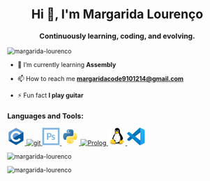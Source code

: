 <h1 align="center">Hi 👋, I'm Margarida Lourenço</h1>
<h3 align="center">Continuously learning, coding, and evolving.</h3>

<p align="left"> <img src="https://komarev.com/ghpvc/?username=margarida-lourenco&label=Profile%20views&color=0e75b6&style=flat" alt="margarida-lourenco" /> </p>

- 🌱 I’m currently learning **Assembly**

- 📫 How to reach me **margaridacode9101214@gmail.com**

- ⚡ Fun fact **I play guitar**


<h3 align="left">Languages and Tools:</h3>
<p align="left"> <a href="https://www.cprogramming.com/" target="_blank" rel="noreferrer"> <img src="https://raw.githubusercontent.com/devicons/devicon/master/icons/c/c-original.svg" alt="c" width="40" height="40"/> </a> <a href="https://git-scm.com/" target="_blank" rel="noreferrer"> <img src="https://www.vectorlogo.zone/logos/git-scm/git-scm-icon.svg" alt="git" width="40" height="40"/> </a> <a href="https://www.photoshop.com/en" target="_blank" rel="noreferrer"> <img src="https://raw.githubusercontent.com/devicons/devicon/master/icons/photoshop/photoshop-line.svg" alt="photoshop" width="40" height="40"/> </a> <a href="https://www.python.org" target="_blank" rel="noreferrer"> <img src="https://raw.githubusercontent.com/devicons/devicon/master/icons/python/python-original.svg" alt="python" width="40" height="40"/> <a href="https://www.swi-prolog.org/" target="_blank" rel="noreferrer"> <img src="https://avatars.githubusercontent.com/u/6884283?s=200&v=4" alt="Prolog" width="40" height="40"/> <a href="https://code.visualstudio.com/" target="_blank" rel="noreferrer">
  <a href="https://www.linux.org/" target="_blank" rel="noreferrer"> <img src="https://raw.githubusercontent.com/devicons/devicon/master/icons/linux/linux-original.svg" alt="linux" width="40" height="40"/> </a>
  <img src="https://raw.githubusercontent.com/devicons/devicon/1119b9f84c0290e0f0b38982099a2bd027a48bf1/icons/vscode/vscode-original.svg" alt="Visual Studio Code" width="40" height="40"/>
 </a> </p>

<p align="left">
  <img src="https://github-readme-stats.vercel.app/api/top-langs/?username=margarida-lourenco&show_icons=true&locale=en&layout=compact&theme=discord_old_blurple" alt="margarida-lourenco" />
</p>
<p align="left">
  <img src="https://github-readme-stats.vercel.app/api?username=margarida-lourenco&show_icons=true&locale=en&theme=discord_old_blurple" alt="margarida-lourenco" />
</p>
